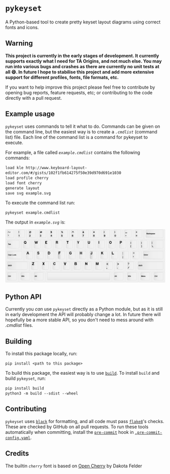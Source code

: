 # `pykeyset`

A Python-based tool to create pretty keyset layout diagrams using correct fonts and icons.

## Warning

<b>
This project is currently in the early stages of development.
It currently supports exactly what I need for TA Origins, and not much else.
You may run into various bugs and crashes as there are currently no unit tests at all 😄.
In future I hope to stabilise this project and add more extensive support for different
profiles, fonts, file formats, etc.
</b>

If you want to help improve this project please feel free to contribute
by opening bug reports, feature requests, etc; or contributing to the code directly with a pull request.

## Example usage

`pykeyset` uses commands to tell it what to do.
Commands can be given on the command line,
but the easiest way is to create a *`.cmdlist`* (command list) file.
Each line of the command list is a command for pykeyset to execute.

For example, a file called *`example.cmdlist`* contains the following commands:

    load kle http://www.keyboard-layout-editor.com/#/gists/102f1fb614275f50e39d970d691e1030
    load profile cherry
    load font cherry
    generate layout
    save svg example.svg

To execute the command list run:

    pykeyset example.cmdlist

The output in *`example.svg`* is:

![example.svg](example.png)

## Python API

Currently you *can* use `pykeyset` directly as a Python module,
but as it is still in early development the API will probably change a lot.
In future there will hopefully be a more stable API, so you don't need to mess around with *.cmdlist* files.

## Building

To install this package locally, run:

    pip install <path to this package>

To build this package, the easiest way is to use [`build`].
To install `build` and build `pykeyset`, run:

    pip install build
    python3 -m build --sdist --wheel

## Contributing

`pykeyset` uses [`black`] for formatting, and all code must pass [`flake8`]'s checks.
These are checked by GitHub on all pull requests.
To run these tools automatically when committing,
install the [`pre-commit`] hook in [`.pre-commit-config.yaml`].

## Credits

The builtin *`cherry`* font is based on [Open Cherry] by Dakota Felder

[`build`]: https://pypa-build.readthedocs.io/en/latest/installation.html
[open cherry]: https://github.com/dakotafelder/open-cherry
[`black`]: https://github.com/psf/black
[`flake8`]: https://flake8.pycqa.org/en/latest/
[`pre-commit`]: https://pre-commit.com/
[`.pre-commit-config.yaml`]: .pre-commit-config.yaml

